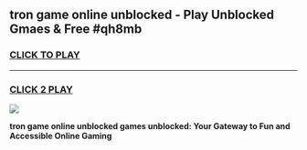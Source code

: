 
## tron game online unblocked - Play Unblocked Gmaes & Free #qh8mb
<h3>
<a href="https://premium.freeplayer.one?title=tron_game_online_unblocked&ref=03M">CLICK TO PLAY</a></h3>
<hr>

<h3>
<a href="https://premium.freeplayer.one?title=tron_game_online_unblocked&ref=03M">CLICK 2 PLAY</a>
  
</h3>

<a href="https://premium.freeplayer.one?title=tron_game_online_unblocked&ref=03M"><img src="https://clearcache.store/games.png"></a>


**tron game online unblocked games unblocked: Your Gateway to Fun and Accessible Online Gaming**
